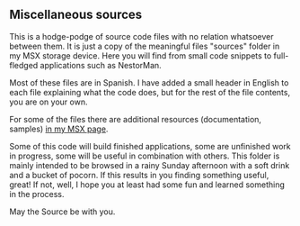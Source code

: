 ﻿## Miscellaneous sources

This is a hodge-podge of source code files with no relation whatsoever between them. It is just a copy of the meaningful files "sources" folder in my MSX storage device. Here you will find from small code snippets to full-fledged applications such as NestorMan.

Most of these files are in Spanish. I have added a small header in English to each file explaining what the code does, but for the rest of the file contents, you are on your own.

For some of the files there are additional resources (documentation, samples) [in my MSX page](http://www.konamiman.com).

Some of this code will build finished applications, some are unfinished work in progress, some will be useful in combination with others. This folder is mainly intended to be browsed in a rainy Sunday afternoon with a soft drink and a bucket of pocorn. If this results in you finding something useful, great! If not, well, I hope you at least had some fun and learned something in the process.

May the Source be with you.
